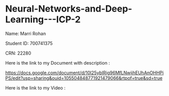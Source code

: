 # Neural-Networks-and-Deep-Learning---ICP-2

Name: Marri Rohan 

Student ID: 700741375 

CRN: 22280

Here is the link to my Document with description : 

https://docs.google.com/document/d/10l25ybIRig96MfLNwijhEUhAnOHHPiPS/edit?usp=sharing&ouid=105504848771921479066&rtpof=true&sd=true

Here is the link to my Video : 

